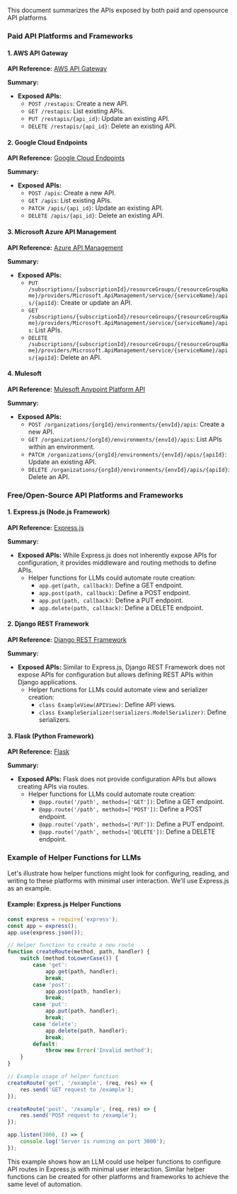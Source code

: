 This document summarizes the APIs exposed by both paid and opensource API platforms 

### Paid API Platforms and Frameworks

#### 1. **AWS API Gateway**
**API Reference:** [AWS API Gateway](https://docs.aws.amazon.com/apigateway/latest/developerguide/welcome.html)

**Summary:**
- **Exposed APIs:**
  - `POST /restapis`: Create a new API.
  - `GET /restapis`: List existing APIs.
  - `PUT /restapis/{api_id}`: Update an existing API.
  - `DELETE /restapis/{api_id}`: Delete an existing API.

#### 2. **Google Cloud Endpoints**
**API Reference:** [Google Cloud Endpoints](https://cloud.google.com/endpoints/docs)

**Summary:**
- **Exposed APIs:**
  - `POST /apis`: Create a new API.
  - `GET /apis`: List existing APIs.
  - `PATCH /apis/{api_id}`: Update an existing API.
  - `DELETE /apis/{api_id}`: Delete an existing API.

#### 3. **Microsoft Azure API Management**
**API Reference:** [Azure API Management](https://docs.microsoft.com/en-us/azure/api-management/)

**Summary:**
- **Exposed APIs:**
  - `PUT /subscriptions/{subscriptionId}/resourceGroups/{resourceGroupName}/providers/Microsoft.ApiManagement/service/{serviceName}/apis/{apiId}`: Create or update an API.
  - `GET /subscriptions/{subscriptionId}/resourceGroups/{resourceGroupName}/providers/Microsoft.ApiManagement/service/{serviceName}/apis`: List APIs.
  - `DELETE /subscriptions/{subscriptionId}/resourceGroups/{resourceGroupName}/providers/Microsoft.ApiManagement/service/{serviceName}/apis/{apiId}`: Delete an API.

#### 4. **Mulesoft**
**API Reference:** [Mulesoft Anypoint Platform API](https://docs.mulesoft.com/anypoint-api-manager/)

**Summary:**
- **Exposed APIs:**
  - `POST /organizations/{orgId}/environments/{envId}/apis`: Create a new API.
  - `GET /organizations/{orgId}/environments/{envId}/apis`: List APIs within an environment.
  - `PATCH /organizations/{orgId}/environments/{envId}/apis/{apiId}`: Update an existing API.
  - `DELETE /organizations/{orgId}/environments/{envId}/apis/{apiId}`: Delete an API.

### Free/Open-Source API Platforms and Frameworks

#### 1. **Express.js (Node.js Framework)**
**API Reference:** [Express.js](https://expressjs.com/)

**Summary:**
- **Exposed APIs:** While Express.js does not inherently expose APIs for configuration, it provides middleware and routing methods to define APIs.
  - Helper functions for LLMs could automate route creation:
    - `app.get(path, callback)`: Define a GET endpoint.
    - `app.post(path, callback)`: Define a POST endpoint.
    - `app.put(path, callback)`: Define a PUT endpoint.
    - `app.delete(path, callback)`: Define a DELETE endpoint.

#### 2. **Django REST Framework**
**API Reference:** [Django REST Framework](https://www.django-rest-framework.org/)

**Summary:**
- **Exposed APIs:** Similar to Express.js, Django REST Framework does not expose APIs for configuration but allows defining REST APIs within Django applications.
  - Helper functions for LLMs could automate view and serializer creation:
    - `class ExampleView(APIView)`: Define API views.
    - `class ExampleSerializer(serializers.ModelSerializer)`: Define serializers.

#### 3. **Flask (Python Framework)**
**API Reference:** [Flask](https://flask.palletsprojects.com/)

**Summary:**
- **Exposed APIs:** Flask does not provide configuration APIs but allows creating APIs via routes.
  - Helper functions for LLMs could automate route creation:
    - `@app.route('/path', methods=['GET'])`: Define a GET endpoint.
    - `@app.route('/path', methods=['POST'])`: Define a POST endpoint.
    - `@app.route('/path', methods=['PUT'])`: Define a PUT endpoint.
    - `@app.route('/path', methods=['DELETE'])`: Define a DELETE endpoint.

### Example of Helper Functions for LLMs

Let's illustrate how helper functions might look for configuring, reading, and writing to these platforms with minimal user interaction. We'll use Express.js as an example.

#### Example: Express.js Helper Functions

```javascript
const express = require('express');
const app = express();
app.use(express.json());

// Helper function to create a new route
function createRoute(method, path, handler) {
    switch (method.toLowerCase()) {
        case 'get':
            app.get(path, handler);
            break;
        case 'post':
            app.post(path, handler);
            break;
        case 'put':
            app.put(path, handler);
            break;
        case 'delete':
            app.delete(path, handler);
            break;
        default:
            throw new Error('Invalid method');
    }
}

// Example usage of helper function
createRoute('get', '/example', (req, res) => {
    res.send('GET request to /example');
});

createRoute('post', '/example', (req, res) => {
    res.send('POST request to /example');
});

app.listen(3000, () => {
    console.log('Server is running on port 3000');
});
```

This example shows how an LLM could use helper functions to configure API routes in Express.js with minimal user interaction. Similar helper functions can be created for other platforms and frameworks to achieve the same level of automation.

